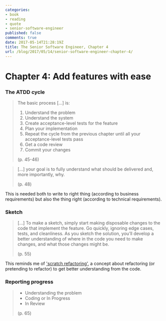 ```yaml
---
categories:
- book
- reading
- quote
- senior-software-engineer
published: false
comments: true
date: 2017-05-14T21:28:19Z
title: The Senior Software Engineer, Chapter 4
url: /blog/2017/05/14/senior-software-engineer-chapter-4/
---
```


# Chapter 4: Add features with ease 

### The ATDD cycle

> The basic process [...] is:
>
>  1. Understand the problem
>  1. Understand the system
>  1. Create acceptance-level tests for the feature
>  1. Plan your implementation
>  1. Repeat the cycle from the previous chapter until all your acceptance-level tests pass
>  1. Get a code review
>  1. Commit your changes
>
> (p. 45-46)

> [...] your goal is to fully understand what should be delivered and, more importantly, why.
>
> (p. 48)

This is needed both to write to right thing (according to business requirements) but
also the thing right (according to technical requirements).

### Sketch

> [...] To make a sketch, simply start making disposable changes to the code that 
> implement the feature. Go quickly, ignoring edge cases, tests, and cleanliness.
> As you sketch the solution, you’ll develop a better understanding of where in 
> the code you need to make changes, and what those changes might be.
>
> (p. 55)

This reminds me of ['scratch refactoring'](http://xp123.com/articles/scratch-refactoring/),
a concept about refactoring (or pretending to refactor) to get better understanding from the
code.

### Reporting progress

>  * Understanding the problem
>  * Coding or In Progress
>  * In Review
>
> (p. 65)
